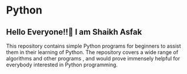 # Python

<h2>Hello Everyone!!🙌 I am Shaikh Asfak</h2>

<p>This repository contains simple Python programs for beginners to assist them in their learning of Python. The repository covers a wide range of algorithms and other programs , and would prove immensely helpful for everybody interested in Python programming.</p><br>

